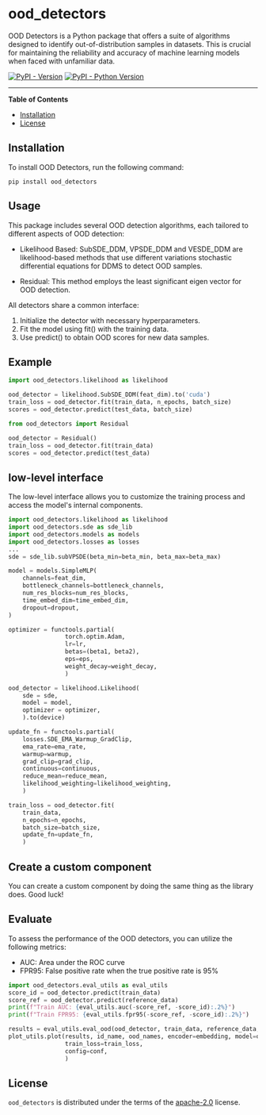 # ood_detectors

OOD Detectors is a Python package that offers a suite of algorithms designed to identify out-of-distribution samples in datasets. This is crucial for maintaining the reliability and accuracy of machine learning models when faced with unfamiliar data.


[![PyPI - Version](https://img.shields.io/pypi/v/ood_detectors.svg)](https://pypi.org/project/ood_detectors)
[![PyPI - Python Version](https://img.shields.io/pypi/pyversions/ood_detectors.svg)](https://pypi.org/project/ood_detectors)

-----

**Table of Contents**

- [Installation](#installation)
- [License](#license)

## Installation

To install OOD Detectors, run the following command:

```console
pip install ood_detectors
```

## Usage
This package includes several OOD detection algorithms, each tailored to different aspects of OOD detection:

- Likelihood Based: SubSDE_DDM, VPSDE_DDM and VESDE_DDM are likelihood-based methods that use different variations stochastic differential equations for DDMS to detect OOD samples. 

- Residual: This method employs the least significant eigen vector for OOD detection.

All detectors share a common interface:

1. Initialize the detector with necessary hyperparameters.
2. Fit the model using fit() with the training data.
3. Use predict() to obtain OOD scores for new data samples.

## Example
```python
import ood_detectors.likelihood as likelihood

ood_detector = likelihood.SubSDE_DDM(feat_dim).to('cuda')
train_loss = ood_detector.fit(train_data, n_epochs, batch_size)
scores = ood_detector.predict(test_data, batch_size)
```

```python
from ood_detectors import Residual

ood_detector = Residual()
train_loss = ood_detector.fit(train_data)
scores = ood_detector.predict(test_data)
```

## low-level interface

The low-level interface allows you to customize the training process and access the model's internal components.

```python
import ood_detectors.likelihood as likelihood
import ood_detectors.sde as sde_lib 
import ood_detectors.models as models
import ood_detectors.losses as losses
...
sde = sde_lib.subVPSDE(beta_min=beta_min, beta_max=beta_max)

model = models.SimpleMLP(
    channels=feat_dim,
    bottleneck_channels=bottleneck_channels,
    num_res_blocks=num_res_blocks,
    time_embed_dim=time_embed_dim,
    dropout=dropout,
)

optimizer = functools.partial(
                torch.optim.Adam,
                lr=lr,
                betas=(beta1, beta2),
                eps=eps,
                weight_decay=weight_decay,
                )

ood_detector = likelihood.Likelihood(
    sde = sde,
    model = model,
    optimizer = optimizer,
    ).to(device)

update_fn = functools.partial(
    losses.SDE_EMA_Warmup_GradClip, 
    ema_rate=ema_rate,
    warmup=warmup,
    grad_clip=grad_clip,
    continuous=continuous,
    reduce_mean=reduce_mean,
    likelihood_weighting=likelihood_weighting,
    )

train_loss = ood_detector.fit(
    train_data,  
    n_epochs=n_epochs,
    batch_size=batch_size,
    update_fn=update_fn,
    )
```

## Create a custom component

You can create a custom component by doing the same thing as the library does. Good luck!


## Evaluate 

To assess the performance of the OOD detectors, you can utilize the following metrics:

- AUC: Area under the ROC curve
- FPR95: False positive rate when the true positive rate is 95%

```python
import ood_detectors.eval_utils as eval_utils
score_id = ood_detector.predict(train_data)
score_ref = ood_detector.predict(reference_data)
print(f"Train AUC: {eval_utils.auc(-score_ref, -score_id):.2%}")
print(f"Train FPR95: {eval_utils.fpr95(-score_ref, -score_id):.2%}")
```

```python
results = eval_utils.eval_ood(ood_detector, train_data, reference_data, ood_data, batch_size, verbose=False)
plot_utils.plot(results, id_name, ood_names, encoder=embedding, model=ood_detector.name,
                train_loss=train_loss,
                config=conf,
                )
```


## License

`ood_detectors` is distributed under the terms of the [apache-2.0](https://choosealicense.com/licenses/apache-2.0/) license.
